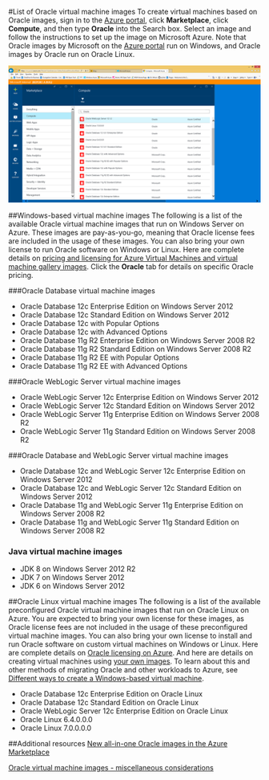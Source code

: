 <properties title="List of Oracle virtual machine images"
pageTitle="List of Oracle virtual machine images"
description="Get the list of Oracle images in the Azure Gallery and learn how to create an Oracle virtual machine based on one."
services="virtual-machines"
documentationCenter=""
authors="bbenz"
manager=""
editor=""
tags=""/>

<tags
ms.service="virtual-machines"
ms.devlang="na"
ms.topic="article"
ms.tgt_pltfrm="na"
ms.workload="infrastructure-services"
ms.date="06/22/2015"
ms.author="bbenz" />

#List of Oracle virtual machine images
To create virtual machines based on Oracle images, sign in to the [Azure portal](https://ms.portal.azure.com/), click **Marketplace**, click **Compute**, and then type **Oracle** into the Search box. Select an image and follow the instructions to set up the image on Microsoft Azure. Note that Oracle images by Microsoft on the [Azure portal](https://ms.portal.azure.com/) run on Windows, and Oracle images by Oracle run on Oracle Linux.

![](media/virtual-machines-oracle-list-oracle-virtual-machine-images/image1.png)

##Windows-based virtual machine images
The following is a list of the available Oracle virtual machine images that run on Windows Server on Azure. These images are pay-as-you-go, meaning that Oracle license fees are included in the usage of these images. You can also bring your own license to run Oracle software on Windows or Linux. Here are complete details on [pricing and licensing for Azure Virtual Machines and virtual machine gallery images](http://azure.microsoft.com/pricing/details/virtual-machines/#oracle-software). Click the **Oracle** tab for details on specific Oracle pricing.

###Oracle Database virtual machine images
- Oracle Database 12c Enterprise Edition on Windows Server 2012
- Oracle Database 12c Standard Edition on Windows Server 2012
- Oracle Database 12c with Popular Options
- Oracle Database 12c with Advanced Options
- Oracle Database 11g R2 Enterprise Edition on Windows Server 2008 R2
- Oracle Database 11g R2 Standard Edition on Windows Server 2008 R2
- Oracle Database 11g R2 EE with Popular Options
- Oracle Database 11g R2 EE with Advanced Options  

###Oracle WebLogic Server virtual machine images
- Oracle WebLogic Server 12c Enterprise Edition on Windows Server 2012
- Oracle WebLogic Server 12c Standard Edition on Windows Server 2012
- Oracle WebLogic Server 11g Enterprise Edition on Windows Server 2008 R2
- Oracle WebLogic Server 11g Standard Edition on Windows Server 2008 R2  

###Oracle Database and WebLogic Server virtual machine images  
- Oracle Database 12c and WebLogic Server 12c Enterprise Edition on Windows Server 2012
- Oracle Database 12c and WebLogic Server 12c Standard Edition on Windows Server 2012
- Oracle Database 11g and WebLogic Server 11g Enterprise Edition on Windows Server 2008 R2
- Oracle Database 11g and WebLogic Server 11g Standard Edition on Windows Server 2008 R2

### Java virtual machine images
-	JDK 8 on Windows Server 2012 R2
-	JDK 7 on Windows Server 2012
-	JDK 6 on Windows Server 2012


##Oracle Linux virtual machine images
The following is a list of the available preconfigured Oracle virtual machine images that run on Oracle Linux on Azure. You are expected to bring your own license for these images, as Oracle license fees are not included in the usage of these preconfigured virtual machine images. You can also bring your own license to install and run Oracle software on custom virtual machines on Windows or Linux. Here are complete details on [Oracle licensing on Azure](http://www.oracle.com/technetwork/topics/cloud/faq-1963009.html#support). And here are details on creating virtual machines using [your own images](virtual-machines-create-upload-vhd-windows-server.md). To learn about this and other methods of migrating Oracle and other workloads to Azure, see [Different ways to create a Windows-based virtual machine](virtual-machines-windows-choices-create-vm.md).

- Oracle Database 12c Enterprise Edition on Oracle Linux
- Oracle Database 12c Standard Edition on Oracle Linux
- Oracle WebLogic Server 12c Enterprise Edition on Oracle Linux
- Oracle Linux 6.4.0.0.0
- Oracle Linux 7.0.0.0.0

##Additional resources
[New all-in-one Oracle images in the Azure Marketplace](https://msopentech.com/blog/2015/02/19/new-one-oracle-images-azure-marketplace/)

[Oracle virtual machine images - miscellaneous considerations](#miscellaneous-considerations-for-oracle-virtual-machine-images-new-article)
